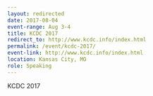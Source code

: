 ```yaml
---
layout: redirected
date: 2017-08-04
event-range: Aug 3-4
title: KCDC 2017
redirect_to: http://www.kcdc.info/index.html
permalink: /event/kcdc-2017/
event-link: http://www.kcdc.info/index.html
location: Kansas City, MO
role: Speaking
---
```

KCDC 2017
